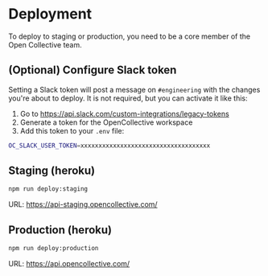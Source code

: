 # Deployment

To deploy to staging or production, you need to be a core member of the Open Collective team.

## (Optional) Configure Slack token

Setting a Slack token will post a message on `#engineering` with the changes you're
about to deploy. It is not required, but you can activate it like this:

1. Go to https://api.slack.com/custom-integrations/legacy-tokens
2. Generate a token for the OpenCollective workspace
3. Add this token to your `.env` file:

```bash
OC_SLACK_USER_TOKEN=xxxxxxxxxxxxxxxxxxxxxxxxxxxxxxxxxxxx
```

## Staging (heroku)

```bash
npm run deploy:staging
```

URL: https://api-staging.opencollective.com/

## Production (heroku)

```bash
npm run deploy:production
```

URL: https://api.opencollective.com/
